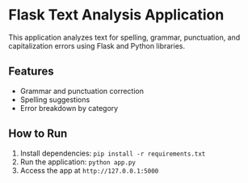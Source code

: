 # Flask Text Analysis Application

This application analyzes text for spelling, grammar, punctuation, and capitalization errors using Flask and Python libraries.

## Features
- Grammar and punctuation correction
- Spelling suggestions
- Error breakdown by category

## How to Run
1. Install dependencies: `pip install -r requirements.txt`
2. Run the application: `python app.py`
3. Access the app at `http://127.0.0.1:5000`
